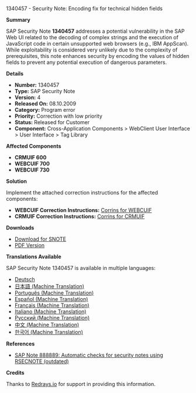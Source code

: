 1340457 - Security Note: Encoding fix for technical hidden fields

**Summary**

SAP Security Note **1340457** addresses a potential vulnerability in the SAP Web UI related to the decoding of complex strings and the execution of JavaScript code in certain unsupported web browsers (e.g., IBM AppScan). While exploitability is considered very unlikely due to the complexity of prerequisites, this note enhances security by encoding the values of hidden fields to prevent any potential execution of dangerous parameters.

**Details**

- **Number:** 1340457
- **Type:** SAP Security Note
- **Version:** 4
- **Released On:** 08.10.2009
- **Category:** Program error
- **Priority:** Correction with low priority
- **Status:** Released for Customer
- **Component:** Cross-Application Components > WebClient User Interface > User Interface > Tag Library

**Affected Components**

- **CRMUIF 600**
- **WEBCUIF 700**
- **WEBCUIF 730**

**Solution**

Implement the attached correction instructions for the affected components:

- **WEBCUIF Correction Instructions:** [Corrins for WEBCUIF](https://me.sap.com/corrins/0001340457/6555)
- **CRMUIF Correction Instructions:** [Corrins for CRMUIF](https://me.sap.com/corrins/0001340457/4415)

**Downloads**

- [Download for SNOTE](https://notesdownloads.sap.com/note/0040000007888722017)
- [PDF Version](https://userapps.support.sap.com/sap/support/sfm/notes/print/0001340457?language=en-US&token=C91D2715C891E2E9A060AE4F8A968096)

**Translations Available**

SAP Security Note 1340457 is available in multiple languages:

- [Deutsch](https://me.sap.com/notes/0001340457/D)
- [日本語 (Machine Translation)](https://me.sap.com/notes/0001340457/J)
- [Português (Machine Translation)](https://me.sap.com/notes/0001340457/P)
- [Español (Machine Translation)](https://me.sap.com/notes/0001340457/S)
- [Français (Machine Translation)](https://me.sap.com/notes/0001340457/F)
- [Italiano (Machine Translation)](https://me.sap.com/notes/0001340457/I)
- [Русский (Machine Translation)](https://me.sap.com/notes/0001340457/R)
- [中文 (Machine Translation)](https://me.sap.com/notes/0001340457/1)
- [한국어 (Machine Translation)](https://me.sap.com/notes/0001340457/3)

**References**

- [SAP Note 888889: Automatic checks for security notes using RSECNOTE (outdated)](https://me.sap.com/notes/888889)

**Credits**

Thanks to [Redrays.io](https://redrays.io) for support in providing this information.